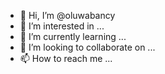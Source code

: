 - 👋 Hi, I’m @oluwabancy
- 👀 I’m interested in ...
- 🌱 I’m currently learning ...
- 💞️ I’m looking to collaborate on ...
- 📫 How to reach me ...

<!---
oluwabancy/oluwabancy is a ✨ special ✨ repository because its `README.md` (this file) appears on your GitHub profile.
You can click the Preview link to take a look at your changes.
--->
